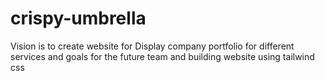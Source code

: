 # crispy-umbrella
Vision is to create website for Display company portfolio for different services and goals for the future team  and building website using tailwind css
